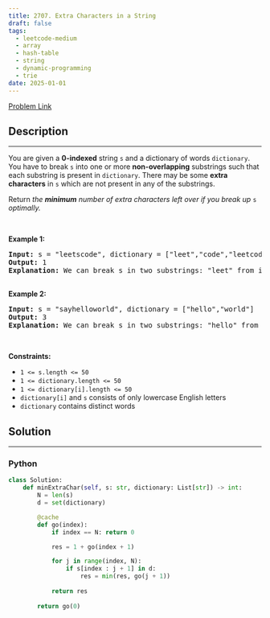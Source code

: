 ```yaml
---
title: 2707. Extra Characters in a String
draft: false
tags: 
  - leetcode-medium
  - array
  - hash-table
  - string
  - dynamic-programming
  - trie
date: 2025-01-01
---
```


[Problem Link](https://leetcode.com/problems/extra-characters-in-a-string/)

## Description

---
<p>You are given a <strong>0-indexed</strong> string <code>s</code> and a dictionary of words <code>dictionary</code>. You have to break <code>s</code> into one or more <strong>non-overlapping</strong> substrings such that each substring is present in <code>dictionary</code>. There may be some <strong>extra characters</strong> in <code>s</code> which are not present in any of the substrings.</p>

<p>Return <em>the <strong>minimum</strong> number of extra characters left over if you break up </em><code>s</code><em> optimally.</em></p>

<p>&nbsp;</p>
<p><strong class="example">Example 1:</strong></p>

<pre>
<strong>Input:</strong> s = &quot;leetscode&quot;, dictionary = [&quot;leet&quot;,&quot;code&quot;,&quot;leetcode&quot;]
<strong>Output:</strong> 1
<strong>Explanation:</strong> We can break s in two substrings: &quot;leet&quot; from index 0 to 3 and &quot;code&quot; from index 5 to 8. There is only 1 unused character (at index 4), so we return 1.

</pre>

<p><strong class="example">Example 2:</strong></p>

<pre>
<strong>Input:</strong> s = &quot;sayhelloworld&quot;, dictionary = [&quot;hello&quot;,&quot;world&quot;]
<strong>Output:</strong> 3
<strong>Explanation:</strong> We can break s in two substrings: &quot;hello&quot; from index 3 to 7 and &quot;world&quot; from index 8 to 12. The characters at indices 0, 1, 2 are not used in any substring and thus are considered as extra characters. Hence, we return 3.
</pre>

<p>&nbsp;</p>
<p><strong>Constraints:</strong></p>

<ul>
	<li><code>1 &lt;= s.length &lt;= 50</code></li>
	<li><code>1 &lt;= dictionary.length &lt;= 50</code></li>
	<li><code>1 &lt;= dictionary[i].length &lt;= 50</code></li>
	<li><code>dictionary[i]</code>&nbsp;and <code>s</code> consists of only lowercase English letters</li>
	<li><code>dictionary</code> contains distinct words</li>
</ul>


## Solution

---
### Python
``` py title='extra-characters-in-a-string'
class Solution:
    def minExtraChar(self, s: str, dictionary: List[str]) -> int:
        N = len(s)
        d = set(dictionary)

        @cache
        def go(index):
            if index == N: return 0

            res = 1 + go(index + 1)

            for j in range(index, N):
                if s[index : j + 1] in d:
                    res = min(res, go(j + 1))
            
            return res
        
        return go(0)
```

